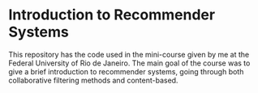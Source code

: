 # Introduction to Recommender Systems

This repository has the code used in the mini-course given by me at the Federal University of Rio de Janeiro. The main goal of the course was to give a brief introduction to recommender systems, going through both collaborative filtering methods and content-based.

